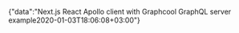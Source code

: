 {"data":"Next.js React Apollo client with Graphcool GraphQL server example2020-01-03T18:06:08+03:00"}
